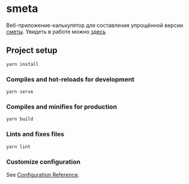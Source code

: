 # smeta

Веб-приложение-калькулятор для составления упрощённой версии [сметы](https://ru.wikipedia.org/wiki/%D0%A1%D0%BC%D0%B5%D1%82%D0%B0#:~:text=%D0%A1%D0%BC%D0%B5%D1%82%D0%B0%20%E2%80%94%20%D1%80%D0%B0%D1%81%D1%87%D1%91%D1%82%20(%D0%BF%D0%BB%D0%B0%D0%BD)%20%D0%BF%D1%80%D0%B5%D0%B4%D1%81%D1%82%D0%BE%D1%8F%D1%89%D0%B8%D1%85,%2C%20%D0%BE%D1%82%D0%B4%D0%B5%D0%BB%D0%BE%D1%87%D0%BD%D1%8B%D1%85%2C%20%D1%80%D0%B5%D0%BC%D0%BE%D0%BD%D1%82%D0%BD%D1%8B%D1%85%20%D0%B8%20%D1%82.).
Увидеть в работе можно [здесь](https://catink123.github.io/smeta)

## Project setup
```
yarn install
```

### Compiles and hot-reloads for development
```
yarn serve
```

### Compiles and minifies for production
```
yarn build
```

### Lints and fixes files
```
yarn lint
```

### Customize configuration
See [Configuration Reference](https://cli.vuejs.org/config/).
